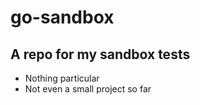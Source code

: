 # go-sandbox

## A repo for my sandbox tests

- Nothing particular
- Not even a small project so far
